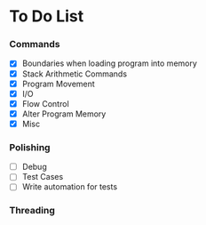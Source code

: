 # To Do List

### Commands

- [x]  Boundaries when loading program into memory
- [x]  Stack Arithmetic Commands
- [x]  Program Movement
- [x]  I/O
- [x]  Flow Control
- [x]  Alter Program Memory
- [x]  Misc

### Polishing
- [ ] Debug
- [ ] Test Cases
- [ ] Write automation for tests

### Threading